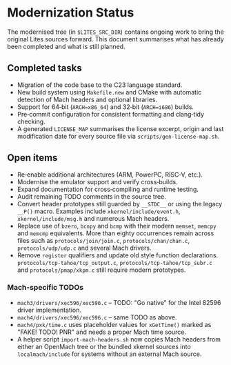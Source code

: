 # Modernization Status

The modernised tree (in `$LITES_SRC_DIR`) contains ongoing work to bring the
original Lites sources forward.  This document summarises what has
already been completed and what is still planned.

## Completed tasks

- Migration of the code base to the C23 language standard.
- New build system using `Makefile.new` and CMake with automatic
  detection of Mach headers and optional libraries.
- Support for 64‑bit (`ARCH=x86_64`) and 32‑bit (`ARCH=i686`) builds.
- Pre‑commit configuration for consistent formatting and clang‑tidy
  checking.
- A generated `LICENSE_MAP` summarises the license excerpt, origin and
  last modification date for every source file via `scripts/gen-license-map.sh`.

## Open items

- Re‑enable additional architectures (ARM, PowerPC, RISC‑V, etc.).
- Modernise the emulator support and verify cross‑builds.
- Expand documentation for cross‑compiling and runtime testing.
- Audit remaining TODO comments in the source tree.
- Convert header prototypes still guarded by `__STDC__` or using
  the legacy `__P()` macro. Examples include
  `xkernel/include/event.h`, `xkernel/include/msg.h` and numerous
  Mach headers.
- Replace use of `bzero`, `bcopy` and `bcmp` with their modern
  `memset`, `memcpy` and `memcmp` equivalents. More than eighty
  occurrences remain across files such as
  `protocols/join/join.c`, `protocols/chan/chan.c`,
  `protocols/udp/udp.c` and several Mach drivers.
- Remove `register` qualifiers and update old style function
  declarations.  `protocols/tcp-tahoe/tcp_output.c`,
  `protocols/tcp-tahoe/tcp_subr.c` and `protocols/pmap/xkpm.c`
  still require modern prototypes.

### Mach-specific TODOs

- `mach3/drivers/xec596/xec596.c` – TODO: "Go native" for the Intel 82596 driver implementation.
- `mach4/drivers/xec596/xec596.c` – same TODO as above.
- `mach4/pxk/time.c` uses placeholder values for
  `xGetTime()` marked as "FAKE! TODO! PNR" and needs a proper Mach
  time source.
- A helper script `import-mach-headers.sh` now copies Mach headers from either
  an OpenMach tree or the bundled xkernel sources into `localmach/include` for
  systems without an external Mach source.


